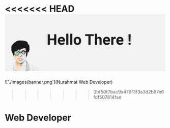 <<<<<<< HEAD
![Nurahmat Web Developer](./images/banner.png)
=======
!['./images/banner.png'](Nurahmat Web Developer)
>>>>>>> 0bf50f7bac9a476f3f3a3d2b97e6fdf507814fad
# Web Developer
